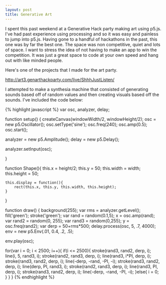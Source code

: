 ```yaml
---
layout: post
title: Generative Art
---
```


I spent this past weekend at a Generative Hack party making art using p5.js. I've had past experience using processing and so it was easy and painless to jump into p5.js. Having gone to a handful of hackathons in the past, this one was by far the best one. The space was non competitive, quiet and lots of space. I want to stress the idea of not having to make an app to win the competition. It was just a great space to code at your own speed and hang out with like minded people. 

Here's one of the projects that I made for the art party.

http://art3.genarthackparty.com/live/ShhhJustListen/

I attempted to make a synthesia machine that consisted of generating sounds based off of random values and then creating visuals based off the sounds. I've included the code below:

{% highlight javascript %}
var osc, analyzer, delay;

function setup() {
  createCanvas(windowWidth/2, windowHeight/2);
  osc = new p5.Oscillator();
  osc.setType('sine');
  osc.freq(240);
  osc.amp(0.5);
  osc.start();

  analyzer = new p5.Amplitude();
  delay = new p5.Delay();

  analyzer.setInput(osc);

}

function Shape(){
	this.x = height/2;
	this.y = 50;
	this.width = width;
	this.height = 50;

	this.display = function(){
		rect(this.x, this.y, this.width, this.height);
	}
}

function draw() {
  background(255);
  var rms = analyzer.getLevel();
 	fill('green');
  stroke('green');
  var rand = random(0.1,5);
  x = osc.amp(rand);
  var rand2 = random(0, 255);
  var rand3 = random(0,255);
  y = osc.freq(rand2);
  var derp = 50+rms*500;
  delay.process(osc, 5, .7, 4000);
  env = new p5.Env(.01, 0.4, .2, .5);

  env.play(osc);

  for(var i = 0; i < 2500; i++){
  	if(i <= 2500){
  		stroke(rand3, rand2, derp, i);
			line(i, 5, rand3, i);
			stroke(rand2, rand3, derp, i);
			line(rand3, i*PI, derp, i);
			stroke(rand3, rand2, derp, i);
			line(-derp, -rand, -PI, -i);
			stroke(rand3, rand2, derp, i);
			line(derp, PI, rand3, i);
			stroke(rand2, rand3, derp, i);
			line(rand3, PI, derp, i);
			stroke(rand3, rand2, derp, i);
			line(-derp, -rand, -PI, -i);
  	}else{
  		i = 0;
  	}
  }
}
{% endhighlight %}
